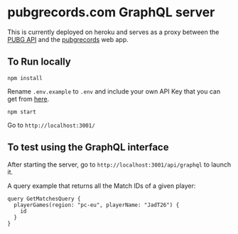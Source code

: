 # pubgrecords.com GraphQL server

This is currently deployed on heroku and serves as a proxy between the [PUBG API](https://documentation.playbattlegrounds.com/en/introduction.html) and the [pubgrecords](https://www.pubgrecords.com) web app.

## To Run locally

```
npm install
```

Rename `.env.example` to `.env` and include your own API Key that you can get from [here](https://developer.playbattlegrounds.com/).

```
npm start
```

Go to `http://localhost:3001/`

## To test using the GraphQL interface

After starting the server, go to `http://localhost:3001/api/graphql` to launch it.

A query example that returns all the Match IDs of a given player:

```
query GetMatchesQuery {
  playerGames(region: "pc-eu", playerName: "JadT26") {
    id
  }
}
```
